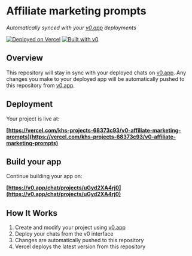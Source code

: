 # Affiliate marketing prompts

*Automatically synced with your [v0.app](https://v0.app) deployments*

[![Deployed on Vercel](https://img.shields.io/badge/Deployed%20on-Vercel-black?style=for-the-badge&logo=vercel)](https://vercel.com/khs-projects-68373c93/v0-affiliate-marketing-prompts)
[![Built with v0](https://img.shields.io/badge/Built%20with-v0.app-black?style=for-the-badge)](https://v0.app/chat/projects/uGyd2XA4rj0)

## Overview

This repository will stay in sync with your deployed chats on [v0.app](https://v0.app).
Any changes you make to your deployed app will be automatically pushed to this repository from [v0.app](https://v0.app).

## Deployment

Your project is live at:

**[https://vercel.com/khs-projects-68373c93/v0-affiliate-marketing-prompts](https://vercel.com/khs-projects-68373c93/v0-affiliate-marketing-prompts)**

## Build your app

Continue building your app on:

**[https://v0.app/chat/projects/uGyd2XA4rj0](https://v0.app/chat/projects/uGyd2XA4rj0)**

## How It Works

1. Create and modify your project using [v0.app](https://v0.app)
2. Deploy your chats from the v0 interface
3. Changes are automatically pushed to this repository
4. Vercel deploys the latest version from this repository
